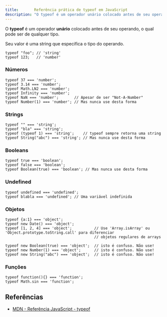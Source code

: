 ```yaml
---
title:       Referência prática de typeof em JavaScript
description: "O typeof é um operador unário colocado antes de seu operando, o qual pode ser de qualquer tipo"
---
```


O __typeof__ é um operador __unário__ colocado antes de seu operando, o qual pode ser de qualquer tipo. 

Seu valor é uma string que especifica o tipo do operando.

    typeof "foo"; // 'string'
    typeof 123;   // 'number'


### Números

    typeof 37 === 'number';
    typeof 3.14 === 'number';
    typeof Math.LN2 === 'number';
    typeof Infinity === 'number';
    typeof NaN === 'number';       // Apesar de ser "Not-A-Number"
    typeof Number(1) === 'number'; // Mas nunca use desta forma

### Strings

    typeof "" === 'string';
    typeof "bla" === 'string';
    typeof (typeof 1) === 'string';    // typeof sempre retorna uma string
    typeof String("abc") === 'string'; // Mas nunca use desta forma

### Booleans

    typeof true === 'boolean';
    typeof false === 'boolean';
    typeof Boolean(true) === 'boolean'; // Mas nunca use desta forma

### Undefined

    typeof undefined === 'undefined';
    typeof blabla === 'undefined'; // Uma variável indefinida

### Objetos

    typeof {a:1} === 'object';
    typeof new Date() === 'object';
    typeof [1, 2, 4] === 'object';          // Use 'Array.isArray' ou 'Object.prototype.toString.call' para diferenciar
                                            // objetos regulares de arrays

    typeof new Boolean(true) === 'object';  // isto é confuso. Não use!
    typeof new Number(1) === 'object';      // isto é confuso. Não use!
    typeof new String("abc") === 'object';  // isto é confuso. Não use!

### Funções

    typeof function(){} === 'function';
    typeof Math.sin === 'function';



Referências
---

- [MDN - Referência JavaScript - typeof](https://developer.mozilla.org/pt-BR/docs/Web/JavaScript/Reference/Operators/typeof "link-externo")
